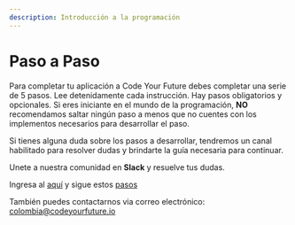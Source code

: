 ```yaml
---
description: Introducción a la programación
---
```


# Paso a Paso

Para completar tu aplicación a Code Your Future debes completar una serie de 5 pasos. Lee detenidamente cada instrucción. Hay pasos obligatorios y opcionales. Si eres iniciante en el mundo de la programación, **NO** recomendamos saltar ningún paso a menos que no cuentes con los implementos necesarios para desarrollar el paso.

Si tienes alguna duda sobre los pasos a desarrollar, tendremos un canal habilitado para resolver dudas y brindarte la guía necesaria para continuar.

Unete a nuestra comunidad en **Slack** y resuelve tus dudas.

Ingresa al [aquí](https://join.slack.com/share/zt-hrlskfk6-uZy6R0~1sydtc6FAQXLhZw) y sigue estos [pasos](https://res.cloudinary.com/dargjxuh5/image/upload/v1601511679/cyf/steps_signin_slack_cyf_nc8hpl.png)

También puedes contactarnos via correo electrónico: [colombia@codeyourfuture.io](mailto:colombia@codeyourfuture.io)



